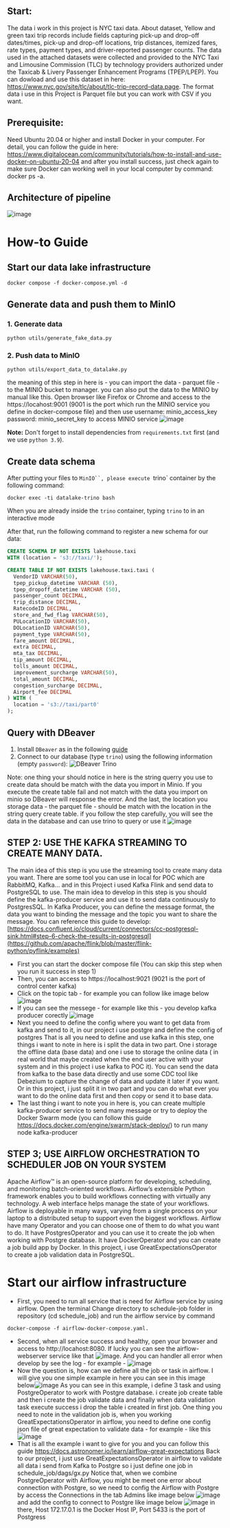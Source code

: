 ## Start: 
The data i work in this project is NYC taxi data. About dataset, Yellow and green taxi trip records include fields capturing pick-up and drop-off dates/times, pick-up and drop-off locations, trip distances, itemized fares, rate types, payment types, and driver-reported passenger counts. The data used in the attached datasets were collected and provided to the NYC Taxi and Limousine Commission (TLC) by technology providers authorized under the Taxicab & Livery Passenger Enhancement Programs (TPEP/LPEP). You can dowload and use this dataset in here: https://www.nyc.gov/site/tlc/about/tlc-trip-record-data.page. The format data i use in this Project is Parquet file but you can work with CSV if you want. 

## Prerequisite: 
Need Ubuntu 20.04 or higher and install Docker in your computer. For detail, you can follow the guide in here: https://www.digitalocean.com/community/tutorials/how-to-install-and-use-docker-on-ubuntu-20-04 and after you install success, just check again to make sure Docker can working well in your local computer by command: docker ps -a.

## Architecture of pipeline 

![image](https://github.com/HungNguyenDev1511/Capstone-Project-Data-Engineer/assets/69066161/05b4317e-d79e-4ffd-8736-493f75e448fe)




# How-to Guide

## Start our data lake infrastructure
```shell
docker compose -f docker-compose.yml -d
```

## Generate data and push them to MinIO
### 1. Generate data
```shell
python utils/generate_fake_data.py
```
### 2. Push data to MinIO
```shell
python utils/export_data_to_datalake.py
```
the meaning of this step in here is - you can import the data - parquet file - to the MINIO bucket to manager. you can also put the data to the MINIO by manual like this. Open browser like Firefox or Chrome and access to the https://locahost:9001 (9001 is the port which run the MINIO service you define in docker-compose file) 
and then use username: minio_access_key  password: minio_secret_key to access MINIO service
![image](https://github.com/HungNguyenDev1511/Caption-Project/assets/69066161/c0c80f73-c8db-4e46-b320-6a42230b744f)

**Note:** Don't forget to install dependencies from `requirements.txt` first (and we use `python 3.9`).

## Create data schema
After putting your files to `MinIO``, please execute `trino` container by the following command:
```shell
docker exec -ti datalake-trino bash
```

When you are already inside the `trino` container, typing `trino` to in an interactive mode

After that, run the following command to register a new schema for our data:

```sql
CREATE SCHEMA IF NOT EXISTS lakehouse.taxi
WITH (location = 's3://taxi/');

CREATE TABLE IF NOT EXISTS lakehouse.taxi.taxi (
  VendorID VARCHAR(50),
  tpep_pickup_datetime VARCHAR (50),
  tpep_dropoff_datetime VARCHAR (50),
  passenger_count DECIMAL,
  trip_distance DECIMAL,
  RatecodeID DECIMAL, 
  store_and_fwd_flag VARCHAR(50), 
  PULocationID VARCHAR(50),
  DOLocationID VARCHAR(50), 
  payment_type VARCHAR(50), 
  fare_amount DECIMAL, 
  extra DECIMAL, 
  mta_tax DECIMAL, 
  tip_amount DECIMAL, 
  tolls_amount DECIMAL, 
  improvement_surcharge VARCHAR(50),
  total_amount DECIMAL,
  congestion_surcharge DECIMAL, 
  Airport_fee DECIMAL
) WITH (
  location = 's3://taxi/part0'
);
```

## Query with DBeaver
1. Install `DBeaver` as in the following [guide](https://dbeaver.io/download/)
2. Connect to our database (type `trino`) using the following information (empty `password`):
  ![DBeaver Trino](./imgs/trino.png)

Note: one thing your should notice in here is the string querry you use to create data should be match with the data you import in Minio. If you execute the create table fail and not match with the data you import on minio so DBeaver will response the error. And the last, the location you storage data - the parquet file - should be match with the location in the string query create table. if you follow the step carefully, you will see the data in the database and can use trino to query or use it
![image](https://github.com/HungNguyenDev1511/Caption-Project/assets/69066161/fdaa5182-7336-4bf9-8c3f-dbe4e95a12b6)

## STEP 2: USE THE KAFKA STREAMING TO CREATE MANY DATA.
The main idea of this step is you use the streaming tool to create many data you want. There are some tool you can use in local for POC which are RabbitMQ, Kafka... and in this Project i used Kafka Flink and send data to PostgreSQL to use.
The main idea to develop in this step is you should define the kafka-producer service and use it to send data continuously to PostgresSQL. In Kafka Producer, you can define the message format, the data you want to binding the message and the topic you want to share the message. You can reference this guide to develop: [https://docs.confluent.io/cloud/current/connectors/cc-postgresql-sink.html#step-6-check-the-results-in-postgresql](https://github.com/apache/flink/blob/master/flink-python/pyflink/examples)
- First you can start the docker compose file (You can skip this step when you run it success in step 1)
- Then, you can access to https://localhost:9021 (9021 is the port of control center kafka)
- Click on the topic tab - for example you can follow like image below![image](https://github.com/HungNguyenDev1511/Caption-Project/assets/69066161/a8a0e543-2686-4a32-ac5b-d188ddcdf0e0)
- If you can see the messege - for example like this - you develop kafka producer corectly ![image](https://github.com/HungNguyenDev1511/Caption-Project/assets/69066161/3cb3f636-1e0c-4880-8bdb-96111c49913a)
- Next you need to define the config where you want to get data from kafka and send to it, in our project i use postgre and define the config of postgres
That is all you need to define and use kafka in this step, one things i want to note in here is i split the data in two part. One i storage the offline data (base data) and one i use to storage the online data ( in real world that maybe created when the end user active with your system and in this project i use kafka to POC it). You can send the data from kafka to the base data directly and use some CDC tool like Debezium to capture the change of data and update it later if you want. Or in this project, i just split it in two part and you can do what ever you want to do the online data first and then copy or send it to base data.
- The last thing i want to note you in here is, you can create multiple kafka-producer service to send many message or try to deploy the Docker Swarm mode (you can follow this guide https://docs.docker.com/engine/swarm/stack-deploy/) to run many node kafka-producer
## STEP 3; USE AIRFLOW ORCHESTRATION TO SCHEDULER JOB ON YOUR SYSTEM
Apache Airflow™ is an open-source platform for developing, scheduling, and monitoring batch-oriented workflows. Airflow’s extensible Python framework enables you to build workflows connecting with virtually any technology. A web interface helps manage the state of your workflows. Airflow is deployable in many ways, varying from a single process on your laptop to a distributed setup to support even the biggest workflows.
Airflow have many Operator and you can choose one of them to do what you want to do. It have PostgresOperator and you can use it to create the job when working with Postgre database. It have DockerOperator and you can create a job build app by Docker. In this project, i use GreatExpectationsOperator to create a job validation data in PostgreSQL.
# Start our airflow infrastructure
- First, you need to run all service that is need for Airflow service by using airflow. Open the terminal Change directory to schedule-job folder in repository (cd schedule_job) and run the airflow service by command
```shell
docker-compose -f airflow-docker-compose.yaml.
```
- Second, when all service success and healthy, open your browser and access to http://locahost:8080. If lucky you can see the airflow-webserver service like that ![image](https://github.com/HungNguyenDev1511/Capstone-Project-Data-Engineer/assets/69066161/d2c425cd-e0c5-4f69-9c0e-d551f5a04a5e). And you can handler all error when develop by see the log - for example - ![image](https://github.com/HungNguyenDev1511/Capstone-Project-Data-Engineer/assets/69066161/2d79051c-85bf-4a85-9125-472d63adddd8)
- Now the question is, how can we define all the job or task in airflow. I will give you one simple example in here you can see in this image below![image](https://github.com/HungNguyenDev1511/Capstone-Project-Data-Engineer/assets/69066161/b7d51bdf-ca6d-451b-b4de-634c64f7d2b1)
As you can see in this example, i define 3 task and using PostgreOperator to work with Postgre database. i create job create table and then i create the job validate data and finally when data validation task execute success i drop the table i created in first job. One thing you need to note in the validation job is, when you working GreatExpectationsOperator in airflow, you need to define one config json file of great expectation to validate data - for example - like this
![image](https://github.com/HungNguyenDev1511/Capstone-Project-Data-Engineer/assets/69066161/b62afa60-adc7-4289-a8fa-d1da19d2786c)
- That is all the example i want to give for you and you can follow this guide https://docs.astronomer.io/learn/airflow-great-expectations
Back to our project, i just use GreatExpectationsOperator in airflow to validate all data i send from Kafka to Postgre so i just define one job in schedule_job/dags/gx.py
Notice that, when we combine PostgreOperator with Airflow, you might be meet one error about connection with Postgre, so we need to config the Airflow with Postgre by access the Connections in the tab Admins like image below
![image](https://github.com/HungNguyenDev1511/Capstone-Project-Data-Engineer/assets/69066161/f19bef5c-e58a-4fbb-94db-9b9ff6395143)
and add the config to connect to Postgre like image below
![image](https://github.com/HungNguyenDev1511/Capstone-Project-Data-Engineer/assets/69066161/37e35b6a-c3c6-4fc8-814d-82411b0018da)
in there, Host 172.17.0.1 is the Docker Host IP, Port 5433 is the port of Postgress


 









